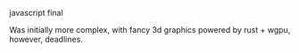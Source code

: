 javascript final

Was initially more complex, with fancy 3d graphics powered by rust + wgpu, however, deadlines.